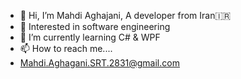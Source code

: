 - 👋 Hi, I’m Mahdi Aghajani, A developer from Iran🇮🇷
- 👀 Interested in software engineering
- 🌱 I’m currently learning C# & WPF
- 📫 How to reach me....
- Mahdi.Aghagani.SRT.2831@gmail.com

<!---
AghajaniMahdi/AghajaniMahdi is a ✨ special ✨ repository because its `README.md` (this file) appears on your GitHub profile.
You can click the Preview link to take a look at your changes.
--->
